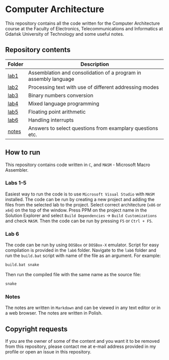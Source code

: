 # Computer Architecture
This repository contains all the code written for the Computer Architecture course at the Faculty of Electronics, Telecommunications and Informatics at Gdańsk University of Technology and some useful notes.

## Repository contents
| Folder | Description |
|--|--|
|[lab1](lab1)| Assemblation and consolidation of a program in assembly language|
|[lab2](lab2)| Processing text with use of different addressing modes|
|[lab3](lab3)| Binary numbers conversion|
|[lab4](lab4)| Mixed language programming|
|[lab5](lab5)| Floating point arithmetic|
|[lab6](lab6)| Handling interrupts|
|[notes](notes)| Answers to select questions from examplary questions etc.|

## How to run
This repository contains code written in `C`, and `MASM` - Microsoft Macro Assembler.
### Labs 1-5
Easiest way to run the code is to use `Microsoft Visual Studio` with `MASM` installed. The code can be run by creating a new project and adding the files from the selected lab to the project. Select correct architecture (`x86` or `x64`) on the top of the window. Press PPM on the project name in the Solution Explorer and select `Build Dependencies` -> `Build Customizations` and check `MASM`. Then the code can be run by pressing `F5` or `Ctrl + F5`.
### Lab 6
The code can be run by using `DOSBox` or `DOSBox-X` emulator. Script for easy compilation is provided in the `lab6` folder. Navigate to the `lab6` folder and run the `build.bat` script with name of the file as an argument. For example:
```bash
build.bat snake
```
Then run the compiled file with the same name as the source file:
```bash
snake
```
### Notes
The notes are written in `Markdown` and can be viewed in any text editor or in a web browser. The notes are written in Polish.

## Copyright requests
If you are the owner of some of the content and you want it to be removed from this repository, please contact me at e-mail address provided in my profile or open an issue in this repository.